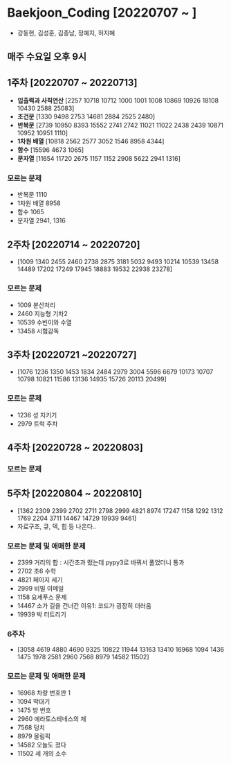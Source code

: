 # Baekjoon_Coding [20220707 ~ ]
- 강동현, 김성훈, 김종남, 정예지, 허지혜
## 매주 수요일 오후 9시

## 1주차 [20220707 ~ 20220713]
- **입출력과 사칙연산** [2257 10718 10712 1000 1001 1008 10869 10926 18108 10430 2588 25083]
- **조건문** [1330 9498 2753 14681 2884 2525 2480]
- **반복문** [2739 10950 8393 15552 2741 2742 11021 11022 2438 2439 10871 10952 10951 1110]
- **1차원 배열** [10818 2562 2577 3052 1546 8958 4344]
- **함수** [15596 4673 1065]
- **문자열** [11654 11720 2675 1157 1152 2908 5622 2941 1316]

### 모르는 문제
- 반복문 1110
- 1차원 배열 8958
- 함수 1065
- 문자열 2941, 1316

## 2주차 [20220714 ~ 20220720]
- [1009 1340 2455 2460 2738 2875 3181 5032 9493 10214 10539 13458 14489 17202 17249 17945 18883 19532 22938 23278]

### 모르는 문제
- 1009 분산처리
- 2460 지능형 기차2
- 10539 수빈이와 수열
- 13458 시험감독

## 3주차 [20220721 ~20220727]
- [1076 1236 1350 1453 1834 2484 2979 3004 5596 6679 10173 10707 10798 10821 11586 13136 14935 15726 20113 20499]

### 모르는 문제
- 1236 성 지키기
- 2979 트럭 주차

## 4주차 [20220728 ~ 20220803]

### 모르는 문제

## 5주차 [20220804 ~ 20220810]
- [1362 2309 2399 2702 2711 2798 2999 4821 8974 17247 1158 1292 1312 1769 2204 3711 14467 14729 19939 9461]
- 자료구조, 큐, 덱, 힙 등 나온다..

### 모르는 문제 및 애매한 문제
- 2399 거리의 합 : 시간초과 떴는데 pypy3로 바꿔서 풀었더니 통과
- 2702 초6 수학 
- 4821 페이지 세기
- 2999 비밀 이메일
- 1158 요세푸스 문제
- 14467 소가 길을 건너간 이유1: 코드가 굉장히 더러움
- 19939 박 터트리기

### 6주차
- [3058 4619 4880 4690 9325 10822 11944 13163 13410 16968 1094 1436 1475 1978 2581 2960 7568 8979 14582 11502]

### 모르는 문제 및 애매한 문제
- 16968 차량 번호판 1
- 1094 막대기
- 1475 방 번호
- 2960 에라토스테네스의 체
- 7568 덩치
- 8979 올림픽
- 14582 오늘도 졌다
- 11502 세 개의 소수 
